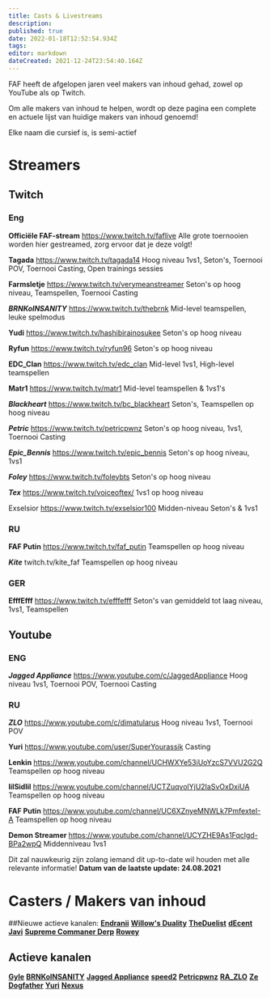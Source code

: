 ```yaml
---
title: Casts & Livestreams
description: 
published: true
date: 2022-01-18T12:52:54.934Z
tags: 
editor: markdown
dateCreated: 2021-12-24T23:54:40.164Z
---
```


FAF heeft de afgelopen jaren veel makers van inhoud gehad, zowel op YouTube als op Twitch.

Om alle makers van inhoud te helpen, wordt op deze pagina een complete en actuele lijst van huidige makers van inhoud genoemd!

Elke naam die cursief is, is semi-actief

# Streamers

## Twitch

### Eng

**Officiële FAF-stream**
https://www.twitch.tv/faflive
Alle grote toernooien worden hier gestreamed, zorg ervoor dat je deze volgt!

**Tagada**
https://www.twitch.tv/tagada14
Hoog niveau 1vs1, Seton's, Toernooi POV, Toernooi Casting, Open trainings sessies

**Farmsletje**
https://www.twitch.tv/verymeanstreamer
Seton's op hoog niveau, Teamspellen, Toernooi Casting

***BRNKoINSANITY***
https://www.twitch.tv/thebrnk
Mid-level teamspellen, leuke spelmodus

**Yudi**
https://www.twitch.tv/hashibirainosukee
Seton's op hoog niveau

**Ryfun**
https://www.twitch.tv/ryfun96
Seton's op hoog niveau

**EDC_Clan**
https://www.twitch.tv/edc_clan
Mid-level 1vs1, High-level teamspellen

**Matr1**
https://www.twitch.tv/matr1
Mid-level teamspellen & 1vs1's

***Blackheart***
https://www.twitch.tv/bc_blackheart
Seton's, Teamspellen op hoog niveau

***Petric***
https://www.twitch.tv/petricpwnz
Seton's op hoog niveau, 1vs1, Toernooi Casting

***Epic_Bennis***
https://www.twitch.tv/epic_bennis
Seton's op hoog niveau, 1vs1

***Foley***
https://www.twitch.tv/foleybts
Seton's op hoog niveau

***Tex***
https://www.twitch.tv/voiceoftex/
1vs1 op hoog niveau

Exselsior
https://www.twitch.tv/exselsior100
Midden-niveau Seton's & 1vs1

### RU
**FAF Putin**
https://www.twitch.tv/faf_putin
Teamspellen op hoog niveau

***Kite***
twitch.tv/kite_faf
Teamspellen op hoog niveau

### GER
**EfffEfff**
https://www.twitch.tv/efffefff
Seton's van gemiddeld tot laag niveau, 1vs1, Teamspellen

## Youtube 

### ENG
***Jagged Appliance***
https://www.youtube.com/c/JaggedAppliance
Hoog niveau 1vs1, Toernooi POV, Toernooi Casting

### RU
***ZLO***
https://www.youtube.com/c/dimatularus
Hoog niveau 1vs1, Toernooi POV

**Yuri**
https://www.youtube.com/user/SuperYourassik
Casting

**Lenkin**
https://www.youtube.com/channel/UCHWXYe53iUoYzcS7VVU2G2Q
Teamspellen op hoog niveau

**lilSidlil**
https://www.youtube.com/channel/UCTZuqvolYjU2IaSvOxDxiUA
Teamspellen op hoog niveau

**FAF Putin**
https://www.youtube.com/channel/UC6XZnyeMNWLk7PmfexteI-A
Teamspellen op hoog niveau

**Demon Streamer**
https://www.youtube.com/channel/UCYZHE9As1Fqclgd-BPa2wpQ
Middenniveau 1vs1

Dit zal nauwkeurig zijn zolang iemand dit up-to-date wil houden met alle relevante informatie!
**Datum van de laatste update: 24.08.2021**

# Casters / Makers van inhoud

##Nieuwe actieve kanalen:
[**Endranii**](https://bit.ly/38PXGpe)
[**Willow's Duality**](https://bit.ly/3zUbxXv)
[**TheDuelist**](https://bit.ly/3h9vYII)
[**dEcent**](https://bit.ly/2WWSAoX)
[**Javi**](https://bit.ly/3BPyDz1)
[**Supreme Commaner Derp**](https://bit.ly/3ndmYGg)
[**Rowey**](https://bit.ly/3jUYLT7)
## Actieve kanalen

[**Gyle**](https://www.youtube.com/user/felixlighta)
[**BRNKoINSANITY**](https://www.youtube.com/user/BRNKoINSANITY)
[**Jagged Appliance**](https://www.youtube.com/channel/UCVukA3ixN8_ZNxnqxq3YD1g)
[**speed2**](https://www.youtube.com/user/speed2cz)
[**Petricpwnz**](https://www.youtube.com/user/Petricpwnz)
[**RA_ZLO**](https://www.youtube.com/user/dimatularus)
[**Ze Dogfather**](https://www.youtube.com/channel/UCoWq7KgNDiph7x4REK_UTAQ)
[**Yuri**](https://www.youtube.com/channel/UCKucg78eVWN8ud_6dF-9D5w)
[**Nexus**](https://www.youtube.com/channel/UCeVzvwQyVNdCdTdxDetElbw)